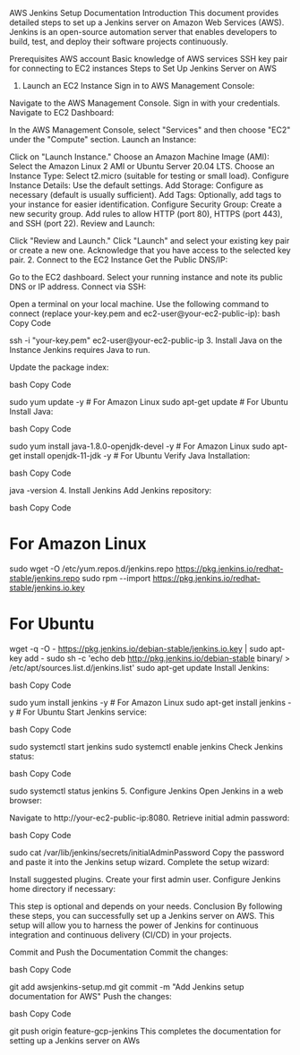 AWS Jenkins Setup Documentation
Introduction
This document provides detailed steps to set up a Jenkins server on Amazon Web Services (AWS). Jenkins is an open-source automation server that enables developers to build, test, and deploy their software projects continuously.

Prerequisites
AWS account
Basic knowledge of AWS services
SSH key pair for connecting to EC2 instances
Steps to Set Up Jenkins Server on AWS
1. Launch an EC2 Instance
Sign in to AWS Management Console:

Navigate to the AWS Management Console.
Sign in with your credentials.
Navigate to EC2 Dashboard:

In the AWS Management Console, select "Services" and then choose "EC2" under the "Compute" section.
Launch an Instance:

Click on "Launch Instance."
Choose an Amazon Machine Image (AMI): Select the Amazon Linux 2 AMI or Ubuntu Server 20.04 LTS.
Choose an Instance Type: Select t2.micro (suitable for testing or small load).
Configure Instance Details: Use the default settings.
Add Storage: Configure as necessary (default is usually sufficient).
Add Tags: Optionally, add tags to your instance for easier identification.
Configure Security Group:
Create a new security group.
Add rules to allow HTTP (port 80), HTTPS (port 443), and SSH (port 22).
Review and Launch:

Click "Review and Launch."
Click "Launch" and select your existing key pair or create a new one.
Acknowledge that you have access to the selected key pair.
2. Connect to the EC2 Instance
Get the Public DNS/IP:

Go to the EC2 dashboard.
Select your running instance and note its public DNS or IP address.
Connect via SSH:

Open a terminal on your local machine.
Use the following command to connect (replace your-key.pem and ec2-user@your-ec2-public-ip):
bash
Copy Code


ssh -i "your-key.pem" ec2-user@your-ec2-public-ip
3. Install Java on the Instance
Jenkins requires Java to run.

Update the package index:

bash
Copy Code


sudo yum update -y   # For Amazon Linux
sudo apt-get update  # For Ubuntu
Install Java:

bash
Copy Code


sudo yum install java-1.8.0-openjdk-devel -y  # For Amazon Linux
sudo apt-get install openjdk-11-jdk -y         # For Ubuntu
Verify Java Installation:

bash
Copy Code


java -version
4. Install Jenkins
Add Jenkins repository:

bash
Copy Code


# For Amazon Linux
sudo wget -O /etc/yum.repos.d/jenkins.repo https://pkg.jenkins.io/redhat-stable/jenkins.repo
sudo rpm --import https://pkg.jenkins.io/redhat-stable/jenkins.io.key

# For Ubuntu
wget -q -O - https://pkg.jenkins.io/debian-stable/jenkins.io.key | sudo apt-key add -
sudo sh -c 'echo deb http://pkg.jenkins.io/debian-stable binary/ > /etc/apt/sources.list.d/jenkins.list'
sudo apt-get update
Install Jenkins:

bash
Copy Code


sudo yum install jenkins -y  # For Amazon Linux
sudo apt-get install jenkins -y  # For Ubuntu
Start Jenkins service:

bash
Copy Code


sudo systemctl start jenkins
sudo systemctl enable jenkins
Check Jenkins status:

bash
Copy Code


sudo systemctl status jenkins
5. Configure Jenkins
Open Jenkins in a web browser:

Navigate to http://your-ec2-public-ip:8080.
Retrieve initial admin password:

bash
Copy Code


sudo cat /var/lib/jenkins/secrets/initialAdminPassword
Copy the password and paste it into the Jenkins setup wizard.
Complete the setup wizard:

Install suggested plugins.
Create your first admin user.
Configure Jenkins home directory if necessary:

This step is optional and depends on your needs.
Conclusion
By following these steps, you can successfully set up a Jenkins server on AWS. This setup will allow you to harness the power of Jenkins for continuous integration and continuous delivery (CI/CD) in your projects.

Commit and Push the Documentation
Commit the changes:

bash
Copy Code


git add awsjenkins-setup.md
git commit -m "Add Jenkins setup documentation for AWS"
Push the changes:

bash
Copy Code


git push origin feature-gcp-jenkins
This completes the documentation for setting up a Jenkins server on AWs
